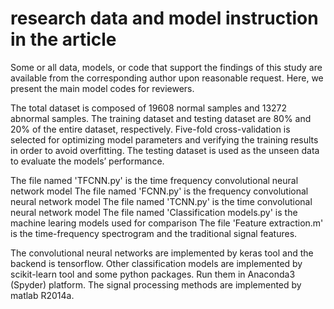 # research data and model instruction in the article
Some or all data, models, or code that support the findings of this study are available from the corresponding author upon reasonable request. Here, we present the main model codes for reviewers.

The total dataset is composed of 19608 normal samples and 13272 abnormal samples. The training dataset and testing dataset are 80% and 20% of the entire dataset, respectively. Five-fold cross-validation is selected for optimizing model parameters and verifying the training results in order to avoid overfitting. The testing dataset is used as the unseen data to evaluate the models’ performance. 

The file named 'TFCNN.py' is the time frequency convolutional neural network model
The file named 'FCNN.py' is the frequency convolutional neural network model
The file named 'TCNN.py' is the time convolutional neural network model
The file named 'Classification models.py' is the machine learing models used for comparison
The file 'Feature extraction.m' is the time-frequency spectrogram and the traditional signal features. 

The convolutional neural networks are implemented by keras tool and the backend is tensorflow. Other classification models are implemented by scikit-learn tool and some python packages. Run them in Anaconda3 (Spyder) platform. The signal processing methods are implemented by matlab R2014a.
